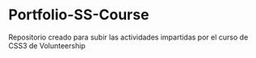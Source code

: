 # Portfolio-SS-Course
Repositorio creado para subir las actividades impartidas por el curso de CSS3 de Volunteership
